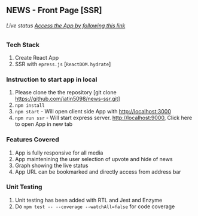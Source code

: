 ## NEWS - Front Page [SSR]

###### Live status [Access the App by following this link](https://news-ssr-3w59gs96s.vercel.app)

### Tech Stack

1. Create React App
2. SSR with `epress.js` [`ReactDOM.hydrate`]

### Instruction to start app in  local

1. Please clone the the repository [git clone https://github.com/jatin5098/news-ssr.git]
2. `npm install`
3. `npm start` - Will open client side App with [http://localhost:3000](http://localhost:3000)
4. `npm run ssr` - Will start express server. [http://localhost:9000](http://localhost:9000), Click here to open App in new tab

### Features Covered

1. App is fully responsive for all media
2. App maintenining the user selection of upvote and hide of news
3. Graph showing the live status
4. App URL can be bookmarked and directly access from address bar

### Unit Testing
1. Unit testing has been added with RTL and Jest and Enzyme
2. Do  `npm test -- --coverage --watchAll=false` for code coverage
